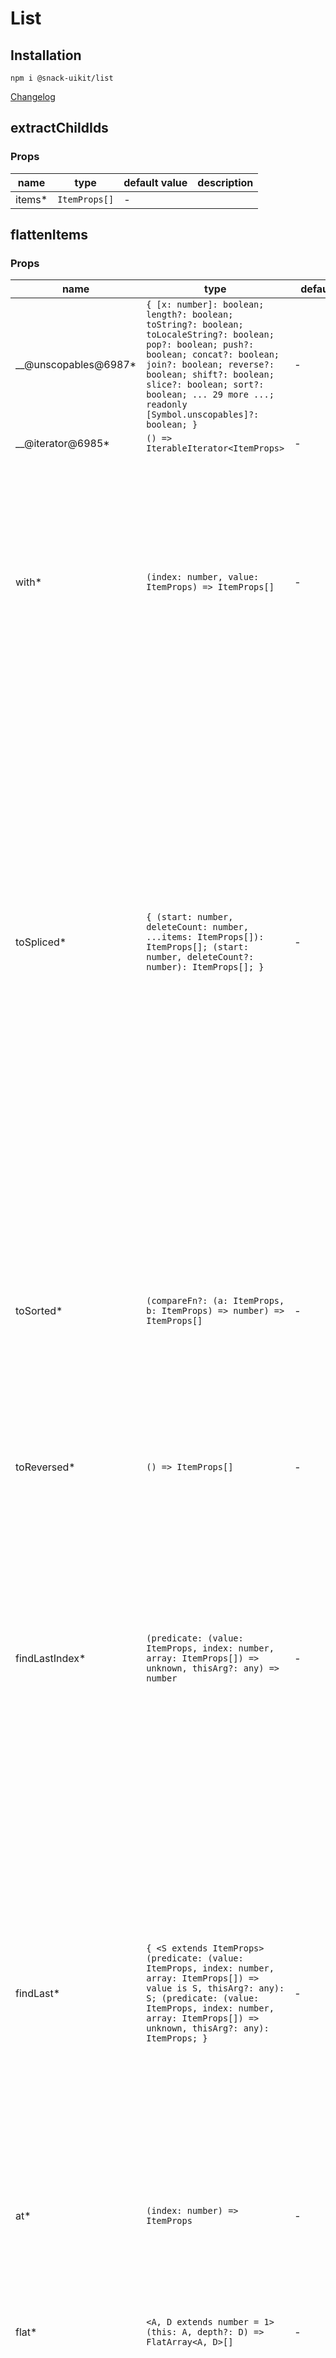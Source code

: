 # List

## Installation

`npm i @snack-uikit/list`

[Changelog](./CHANGELOG.md)

[//]: DOCUMENTATION_SECTION_START
[//]: THIS_SECTION_IS_AUTOGENERATED_PLEASE_DONT_EDIT_IT
## extractChildIds
### Props
| name | type | default value | description |
|------|------|---------------|-------------|
| items* | `ItemProps[]` | - |  |
## flattenItems
### Props
| name | type | default value | description |
|------|------|---------------|-------------|
| __@unscopables@6987* | `{ [x: number]: boolean; length?: boolean; toString?: boolean; toLocaleString?: boolean; pop?: boolean; push?: boolean; concat?: boolean; join?: boolean; reverse?: boolean; shift?: boolean; slice?: boolean; sort?: boolean; ... 29 more ...; readonly [Symbol.unscopables]?: boolean; }` | - | Is an object whose properties have the value 'true' when they will be absent when used in a 'with' statement. |
| __@iterator@6985* | `() => IterableIterator<ItemProps>` | - | Iterator |
| with* | `(index: number, value: ItemProps) => ItemProps[]` | - | Copies an array, then overwrites the value at the provided index with the given value. If the index is negative, then it replaces from the end of the array. @param index The index of the value to overwrite. If the index is negative, then it replaces from the end of the array. @param value The value to write into the copied array. @returns The copied array with the updated value. |
| toSpliced* | `{ (start: number, deleteCount: number, ...items: ItemProps[]): ItemProps[]; (start: number, deleteCount?: number): ItemProps[]; }` | - | Copies an array and removes elements and, if necessary, inserts new elements in their place. Returns the copied array. Copies an array and removes elements while returning the remaining elements. @param start The zero-based location in the array from which to start removing elements. @param deleteCount The number of elements to remove. @param items Elements to insert into the copied array in place of the deleted elements. @returns The copied array. @param start The zero-based location in the array from which to start removing elements. @param deleteCount The number of elements to remove. @returns A copy of the original array with the remaining elements. |
| toSorted* | `(compareFn?: (a: ItemProps, b: ItemProps) => number) => ItemProps[]` | - | Returns a copy of an array with its elements sorted. @param compareFn Function used to determine the order of the elements. It is expected to return a negative value if the first argument is less than the second argument, zero if they're equal, and a positive value otherwise. If omitted, the elements are sorted in ascending, ASCII character order. ```ts [11, 2, 22, 1].toSorted((a, b) => a - b) // [1, 2, 11, 22] ``` |
| toReversed* | `() => ItemProps[]` | - | Returns a copy of an array with its elements reversed. |
| findLastIndex* | `(predicate: (value: ItemProps, index: number, array: ItemProps[]) => unknown, thisArg?: any) => number` | - | Returns the index of the last element in the array where predicate is true, and -1 otherwise. @param predicate findLastIndex calls predicate once for each element of the array, in descending order, until it finds one where predicate returns true. If such an element is found, findLastIndex immediately returns that element index. Otherwise, findLastIndex returns -1. @param thisArg If provided, it will be used as the this value for each invocation of predicate. If it is not provided, undefined is used instead. |
| findLast* | `{ <S extends ItemProps>(predicate: (value: ItemProps, index: number, array: ItemProps[]) => value is S, thisArg?: any): S; (predicate: (value: ItemProps, index: number, array: ItemProps[]) => unknown, thisArg?: any): ItemProps; }` | - | Returns the value of the last element in the array where predicate is true, and undefined otherwise. @param predicate findLast calls predicate once for each element of the array, in descending order, until it finds one where predicate returns true. If such an element is found, findLast immediately returns that element value. Otherwise, findLast returns undefined. @param thisArg If provided, it will be used as the this value for each invocation of predicate. If it is not provided, undefined is used instead. |
| at* | `(index: number) => ItemProps` | - | Returns the item located at the specified index. @param index The zero-based index of the desired code unit. A negative index will count back from the last item. |
| flat* | `<A, D extends number = 1>(this: A, depth?: D) => FlatArray<A, D>[]` | - | Returns a new array with all sub-array elements concatenated into it recursively up to the specified depth. @param depth The maximum recursion depth |
| flatMap* | `<U, This = undefined>(callback: (this: This, value: ItemProps, index: number, array: ItemProps[]) => U \| readonly U[], thisArg?: This) => U[]` | - | Calls a defined callback function on each element of an array. Then, flattens the result into a new array. This is identical to a map followed by flat with depth 1. @param callback A function that accepts up to three arguments. The flatMap method calls the callback function one time for each element in the array. @param thisArg An object to which the this keyword can refer in the callback function. If thisArg is omitted, undefined is used as the this value. |
| includes* | `(searchElement: ItemProps, fromIndex?: number) => boolean` | - | Determines whether an array includes a certain element, returning true or false as appropriate. @param searchElement The element to search for. @param fromIndex The position in this array at which to begin searching for searchElement. |
| values* | `() => IterableIterator<ItemProps>` | - | Returns an iterable of values in the array |
| keys* | `() => IterableIterator<number>` | - | Returns an iterable of keys in the array |
| entries* | `() => IterableIterator<[number, ItemProps]>` | - | Returns an iterable of key, value pairs for every entry in the array |
| copyWithin* | `(target: number, start: number, end?: number) => ItemProps[]` | - | Returns the this object after copying a section of the array identified by start and end to the same array starting at position target @param target If target is negative, it is treated as length+target where length is the length of the array. @param start If start is negative, it is treated as length+start. If end is negative, it is treated as length+end. @param end If not specified, length of the this object is used as its default value. |
| fill* | `(value: ItemProps, start?: number, end?: number) => ItemProps[]` | - | Changes all array elements from `start` to `end` index to a static `value` and returns the modified array @param value value to fill array section with @param start index to start filling the array at. If start is negative, it is treated as length+start where length is the length of the array. @param end index to stop filling the array at. If end is negative, it is treated as length+end. |
| findIndex* | `(predicate: (value: ItemProps, index: number, obj: ItemProps[]) => unknown, thisArg?: any) => number` | - | Returns the index of the first element in the array where predicate is true, and -1 otherwise. @param predicate find calls predicate once for each element of the array, in ascending order, until it finds one where predicate returns true. If such an element is found, findIndex immediately returns that element index. Otherwise, findIndex returns -1. @param thisArg If provided, it will be used as the this value for each invocation of predicate. If it is not provided, undefined is used instead. |
| find* | `{ <S extends ItemProps>(predicate: (value: ItemProps, index: number, obj: ItemProps[]) => value is S, thisArg?: any): S; (predicate: (value: ItemProps, index: number, obj: ItemProps[]) => unknown, thisArg?: any): ItemProps; }` | - | Returns the value of the first element in the array where predicate is true, and undefined otherwise. @param predicate find calls predicate once for each element of the array, in ascending order, until it finds one where predicate returns true. If such an element is found, find immediately returns that element value. Otherwise, find returns undefined. @param thisArg If provided, it will be used as the this value for each invocation of predicate. If it is not provided, undefined is used instead. |
| reduceRight* | `{ (callbackfn: (previousValue: ItemProps, currentValue: ItemProps, currentIndex: number, array: ItemProps[]) => ItemProps): ItemProps; (callbackfn: (previousValue: ItemProps, currentValue: ItemProps, currentIndex: number, array: ItemProps[]) => ItemProps, initialValue: ItemProps): ItemProps; <U>(callbackfn: (previou...` | - | Calls the specified callback function for all the elements in an array, in descending order. The return value of the callback function is the accumulated result, and is provided as an argument in the next call to the callback function. @param callbackfn A function that accepts up to four arguments. The reduceRight method calls the callbackfn function one time for each element in the array. @param initialValue If initialValue is specified, it is used as the initial value to start the accumulation. The first call to the callbackfn function provides this value as an argument instead of an array value. @param callbackfn A function that accepts up to four arguments. The reduceRight method calls the callbackfn function one time for each element in the array. @param initialValue If initialValue is specified, it is used as the initial value to start the accumulation. The first call to the callbackfn function provides this value as an argument instead of an array value. |
| reduce* | `{ (callbackfn: (previousValue: ItemProps, currentValue: ItemProps, currentIndex: number, array: ItemProps[]) => ItemProps): ItemProps; (callbackfn: (previousValue: ItemProps, currentValue: ItemProps, currentIndex: number, array: ItemProps[]) => ItemProps, initialValue: ItemProps): ItemProps; <U>(callbackfn: (previou...` | - | Calls the specified callback function for all the elements in an array. The return value of the callback function is the accumulated result, and is provided as an argument in the next call to the callback function. @param callbackfn A function that accepts up to four arguments. The reduce method calls the callbackfn function one time for each element in the array. @param initialValue If initialValue is specified, it is used as the initial value to start the accumulation. The first call to the callbackfn function provides this value as an argument instead of an array value. @param callbackfn A function that accepts up to four arguments. The reduce method calls the callbackfn function one time for each element in the array. @param initialValue If initialValue is specified, it is used as the initial value to start the accumulation. The first call to the callbackfn function provides this value as an argument instead of an array value. |
| filter* | `{ <S extends ItemProps>(predicate: (value: ItemProps, index: number, array: ItemProps[]) => value is S, thisArg?: any): S[]; (predicate: (value: ItemProps, index: number, array: ItemProps[]) => unknown, thisArg?: any): ItemProps[]; }` | - | Returns the elements of an array that meet the condition specified in a callback function. @param predicate A function that accepts up to three arguments. The filter method calls the predicate function one time for each element in the array. @param thisArg An object to which the this keyword can refer in the predicate function. If thisArg is omitted, undefined is used as the this value. @param predicate A function that accepts up to three arguments. The filter method calls the predicate function one time for each element in the array. @param thisArg An object to which the this keyword can refer in the predicate function. If thisArg is omitted, undefined is used as the this value. |
| map* | `<U>(callbackfn: (value: ItemProps, index: number, array: ItemProps[]) => U, thisArg?: any) => U[]` | - | Calls a defined callback function on each element of an array, and returns an array that contains the results. @param callbackfn A function that accepts up to three arguments. The map method calls the callbackfn function one time for each element in the array. @param thisArg An object to which the this keyword can refer in the callbackfn function. If thisArg is omitted, undefined is used as the this value. |
| forEach* | `(callbackfn: (value: ItemProps, index: number, array: ItemProps[]) => void, thisArg?: any) => void` | - | Performs the specified action for each element in an array. @param callbackfn A function that accepts up to three arguments. forEach calls the callbackfn function one time for each element in the array. @param thisArg An object to which the this keyword can refer in the callbackfn function. If thisArg is omitted, undefined is used as the this value. |
| some* | `(predicate: (value: ItemProps, index: number, array: ItemProps[]) => unknown, thisArg?: any) => boolean` | - | Determines whether the specified callback function returns true for any element of an array. @param predicate A function that accepts up to three arguments. The some method calls the predicate function for each element in the array until the predicate returns a value which is coercible to the Boolean value true, or until the end of the array. @param thisArg An object to which the this keyword can refer in the predicate function. If thisArg is omitted, undefined is used as the this value. |
| every* | `{ <S extends ItemProps>(predicate: (value: ItemProps, index: number, array: ItemProps[]) => value is S, thisArg?: any): this is S[]; (predicate: (value: ItemProps, index: number, array: ItemProps[]) => unknown, thisArg?: any): boolean; }` | - | Determines whether all the members of an array satisfy the specified test. @param predicate A function that accepts up to three arguments. The every method calls the predicate function for each element in the array until the predicate returns a value which is coercible to the Boolean value false, or until the end of the array. @param thisArg An object to which the this keyword can refer in the predicate function. If thisArg is omitted, undefined is used as the this value. @param predicate A function that accepts up to three arguments. The every method calls the predicate function for each element in the array until the predicate returns a value which is coercible to the Boolean value false, or until the end of the array. @param thisArg An object to which the this keyword can refer in the predicate function. If thisArg is omitted, undefined is used as the this value. |
| lastIndexOf* | `(searchElement: ItemProps, fromIndex?: number) => number` | - | Returns the index of the last occurrence of a specified value in an array, or -1 if it is not present. @param searchElement The value to locate in the array. @param fromIndex The array index at which to begin searching backward. If fromIndex is omitted, the search starts at the last index in the array. |
| indexOf* | `(searchElement: ItemProps, fromIndex?: number) => number` | - | Returns the index of the first occurrence of a value in an array, or -1 if it is not present. @param searchElement The value to locate in the array. @param fromIndex The array index at which to begin the search. If fromIndex is omitted, the search starts at index 0. |
| unshift* | `(...items: ItemProps[]) => number` | - | Inserts new elements at the start of an array, and returns the new length of the array. @param items Elements to insert at the start of the array. |
| splice* | `{ (start: number, deleteCount?: number): ItemProps[]; (start: number, deleteCount: number, ...items: ItemProps[]): ItemProps[]; }` | - | Removes elements from an array and, if necessary, inserts new elements in their place, returning the deleted elements. @param start The zero-based location in the array from which to start removing elements. @param deleteCount The number of elements to remove. @returns An array containing the elements that were deleted. @param start The zero-based location in the array from which to start removing elements. @param deleteCount The number of elements to remove. @param items Elements to insert into the array in place of the deleted elements. @returns An array containing the elements that were deleted. |
| sort* | `(compareFn?: (a: ItemProps, b: ItemProps) => number) => ItemProps[]` | - | Sorts an array in place. This method mutates the array and returns a reference to the same array. @param compareFn Function used to determine the order of the elements. It is expected to return a negative value if the first argument is less than the second argument, zero if they're equal, and a positive value otherwise. If omitted, the elements are sorted in ascending, ASCII character order. ```ts [11,2,22,1].sort((a, b) => a - b) ``` |
| slice* | `(start?: number, end?: number) => ItemProps[]` | - | Returns a copy of a section of an array. For both start and end, a negative index can be used to indicate an offset from the end of the array. For example, -2 refers to the second to last element of the array. @param start The beginning index of the specified portion of the array. If start is undefined, then the slice begins at index 0. @param end The end index of the specified portion of the array. This is exclusive of the element at the index 'end'. If end is undefined, then the slice extends to the end of the array. |
| shift* | `() => ItemProps` | - | Removes the first element from an array and returns it. If the array is empty, undefined is returned and the array is not modified. |
| reverse* | `() => ItemProps[]` | - | Reverses the elements in an array in place. This method mutates the array and returns a reference to the same array. |
| join* | `(separator?: string) => string` | - | Adds all the elements of an array into a string, separated by the specified separator string. @param separator A string used to separate one element of the array from the next in the resulting string. If omitted, the array elements are separated with a comma. |
| concat* | `{ (...items: ConcatArray<ItemProps>[]): ItemProps[]; (...items: (ItemProps \| ConcatArray<ItemProps>)[]): ItemProps[]; }` | - | Combines two or more arrays. This method returns a new array without modifying any existing arrays. @param items Additional arrays and/or items to add to the end of the array. @param items Additional arrays and/or items to add to the end of the array. |
| push* | `(...items: ItemProps[]) => number` | - | Appends new elements to the end of an array, and returns the new length of the array. @param items New elements to add to the array. |
| pop* | `() => ItemProps` | - | Removes the last element from an array and returns it. If the array is empty, undefined is returned and the array is not modified. |
| length* | `number` | - | Gets or sets the length of the array. This is a number one higher than the highest index in the array. |
| toString | `() => string` | function toString() { [native code] } | Returns a string representation of an array. |
| toLocaleString | `() => string` | function toLocaleString() { [native code] } | Returns a string representation of an array. The elements are converted to string using their toLocaleString methods. |
## isAccordionItemProps
### Props
| name | type | default value | description |
|------|------|---------------|-------------|
## isBaseItemProps
### Props
| name | type | default value | description |
|------|------|---------------|-------------|
## isGroupItemProps
### Props
| name | type | default value | description |
|------|------|---------------|-------------|
## isNextListItemProps
### Props
| name | type | default value | description |
|------|------|---------------|-------------|
## useGroupItemSelection
### Props
| name | type | default value | description |
|------|------|---------------|-------------|
| items* | `ItemProps[]` | - |  |
| id | `string \| number` | - |  |
| disabled | `boolean` | - |  |
## isSelectionSingleProps
### Props
| name | type | default value | description |
|------|------|---------------|-------------|
## isSelectionMultipleProps
### Props
| name | type | default value | description |
|------|------|---------------|-------------|
## Droplist
### Props
| name | type | default value | description |
|------|------|---------------|-------------|
| items* | `ItemProps[]` | - | Основные элементы списка |
| children* | `ReactNode \| ({onKeyDown}) => ReactNode * Рендер функция принимает аргументы `onKeyDown` - хендлер ввода, для поддержки управления с клавиатуры` | - | Триггер для дроплиста |
| triggerElemRef | `RefObject<HTMLElement>` | - | Ссылка на элемент-триггер для дроплиста |
| open | `boolean` | - | Управляет состоянием показан/не показан. |
| onOpenChange | `(isOpen: boolean) => void` | - | Колбек отображения компонента. Срабатывает при изменении состояния open. |
| widthStrategy | enum PopoverWidthStrategy: `"auto"`, `"gte"`, `"eq"` | auto | Стратегия управления шириной контейнера поповера <br> - `auto` - соответствует ширине контента, <br> - `gte` - Great Than or Equal, равен ширине таргета или больше ее, если контент в поповере шире, <br> - `eq` - Equal, строго равен ширине таргета. |
| trigger | enum Trigger: `"click"`, `"hover"`, `"focusVisible"`, `"focus"`, `"hoverAndFocusVisible"`, `"hoverAndFocus"`, `"clickAndFocusVisible"` | - | Условие отображения поповера: <br> - `click` - открывать по клику <br> - `hover` - открывать по ховеру <br> - `focusVisible` - открывать по focus-visible <br> - `focus` - открывать по фокусу <br> - `hoverAndFocusVisible` - открывать по ховеру и focus-visible <br> - `hoverAndFocus` - открывать по ховеру и фокусу <br> - `clickAndFocusVisible` - открывать по клику и focus-visible |
| placement | enum Placement: `"left"`, `"left-start"`, `"left-end"`, `"right"`, `"right-start"`, `"right-end"`, `"top"`, `"top-start"`, `"top-end"`, `"bottom"`, `"bottom-start"`, `"bottom-end"` | top | Положение поповера относительно своего триггера (children). |
| className | `string` | - | CSS-класс |
| size | "s" \| "m" \| "l" | - | Размер списка |
| pinTop | `ItemProps[]` | - | Элементы списка, закрепленные сверху |
| pinBottom | `ItemProps[]` | - | Элементы списка, закрепленные снизу |
| footer | `ReactNode ;` | - | Кастомизируемый элемент в конце списка |
| footerActiveElementsRefs | `RefObject<HTMLElement>[]` | - | Список ссылок на кастомные элементы, помещенные в специальную секцию внизу списка |
| search | `SearchState` | - | Настройки поисковой строки |
| collapse | `CollapseState` | {} | Настройки раскрытия элементов |
| loading | `boolean` | - | Флаг, отвещающий за состояние загрузки списка |
| selection | `SelectionSingleState \| SelectionMultipleState` | - |  |
| marker | `boolean` | - | Отображать ли маркер у выбранного жлемента списка |
| scroll | `boolean` | - | Включить ли скролл для основной части списка |
| scrollRef | `RefObject<HTMLElement>` | - | Ссылка на элемент, обозначающий самый конец прокручиваемого списка |
| scrollContainerRef | `RefObject<HTMLElement>` | - | Ссылка на контейнер, который скроллится |
| dataFiltered | `boolean` | - |  |
| dataError | `boolean` | - |  |
| noDataState | `EmptyStateProps` | - | Экран при отстутствии данных |
| noResultsState | `EmptyStateProps` | - | Экран при отстутствии результатов поиска или фильтров |
| errorDataState | `EmptyStateProps` | - | Экран при ошибке запроса |
## List
### Props
| name | type | default value | description |
|------|------|---------------|-------------|
| items* | `ItemProps[]` | - | Основные элементы списка |
| pinTop | `ItemProps[]` | - | Элементы списка, закрепленные сверху |
| pinBottom | `ItemProps[]` | - | Элементы списка, закрепленные снизу |
| footer | `ReactNode ;` | - | Кастомизируемый элемент в конце списка |
| footerActiveElementsRefs | `RefObject<HTMLElement>[]` | - | Список ссылок на кастомные элементы, помещенные в специальную секцию внизу списка |
| search | `SearchState` | - | Настройки поисковой строки |
| tabIndex | `number` | - | Tab Index |
| collapse | `CollapseState` | {} | Настройки раскрытия элементов |
| className | `string` | - | CSS-класс |
| onKeyDown | `(e: KeyboardEvent<HTMLElement>) => void` | - |  |
| loading | `boolean` | - | Флаг, отвещающий за состояние загрузки списка |
| selection | `SelectionSingleState \| SelectionMultipleState` | - |  |
| size | "s" \| "m" \| "l" | - | Размер списка |
| marker | `boolean` | - | Отображать ли маркер у выбранного жлемента списка |
| scroll | `boolean` | - | Включить ли скролл для основной части списка |
| scrollRef | `RefObject<HTMLElement>` | - | Ссылка на элемент, обозначающий самый конец прокручиваемого списка |
| scrollContainerRef | `RefObject<HTMLElement>` | - | Ссылка на контейнер, который скроллится |
| dataFiltered | `boolean` | - |  |
| dataError | `boolean` | - |  |
| noDataState | `EmptyStateProps` | - | Экран при отстутствии данных |
| noResultsState | `EmptyStateProps` | - | Экран при отстутствии результатов поиска или фильтров |
| errorDataState | `EmptyStateProps` | - | Экран при ошибке запроса |
| ref | `Ref<HTMLElement>` | - | Allows getting a ref to the component instance. Once the component unmounts, React will set `ref.current` to `null` (or call the ref with `null` if you passed a callback ref). @see https://react.dev/learn/referencing-values-with-refs#refs-and-the-dom |
| key | `Key` | - |  |


[//]: DOCUMENTATION_SECTION_END
